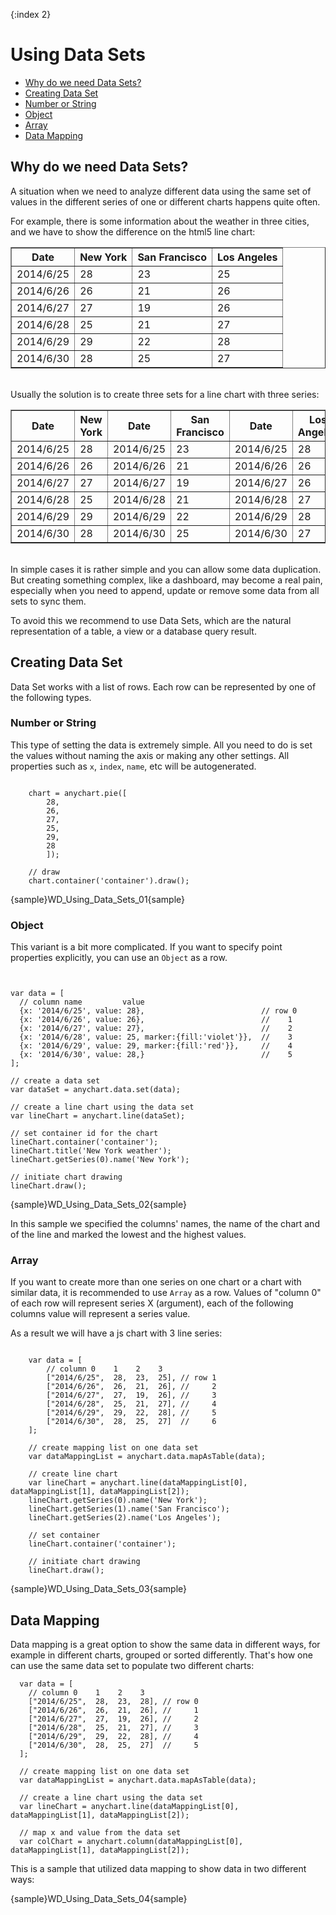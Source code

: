 {:index 2}
# Using Data Sets

* [Why do we need Data Sets?](#why_do_we_need_data_sets)
* [Creating Data Set](#creating_data_set)
 * [Number or String](#number_or_string) 
 * [Object](#object) 
 * [Array](#array)
* [Data Mapping](#data_mapping)

## Why do we need Data Sets?

A situation when we need to analyze different data using the same set of values in the different series of one or different charts happens quite often. 

For example, there is some information about the weather in three cities, and we have to show the difference on the html5 line chart:

<table border="1" class="dtTABLE">
<tbody>
<tr>
<th>Date</th>
<th>New York</th>
<th>San Francisco</th>
<th>Los Angeles</th>
</tr>
<tr>
<td>2014/6/25</td>
<td>28</td>
<td>23</td>
<td>25</td>
</tr>
<tr>
<td>2014/6/26</td>
<td>26</td>
<td>21</td>
<td>26</td>
</tr>
<tr>
<td>2014/6/27</td>
<td>27</td>
<td>19</td>
<td>26</td>
</tr>
<tr>
<td>2014/6/28</td>
<td>25</td>
<td>21</td>
<td>27</td>
</tr>
<tr>
<td>2014/6/29</td>
<td>29</td>
<td>22</td>
<td>28</td>
</tr>
<tr>
<td>2014/6/30</td>
<td>28</td>
<td>25</td>
<td>27</td>
</tr>
</tbody>
</table>
  
<br>
  Usually the solution is to create three sets for a line chart with three series:

<table border="1" class="dtTABLE"><tbody>
<tr>
<th>Date</th>
<th>New York</th>
<th>Date</b></th>
<th>San Francisco</th>
<th>Date</th>
<th>Los Angeles</th>
</tr>
<tr>
<td>2014/6/25</td>
<td>28</td>
<td>2014/6/25</td>
<td>23</td>
<td>2014/6/25</td>
<td>28</td>
</tr>
<tr>
<td>2014/6/26</td>
<td>26</td>
<td>2014/6/26</td>
<td>21</td>
<td>2014/6/26</td>
<td>26</td>
</tr>
<tr>
<td>2014/6/27 </td>
<td>27</td>
<td>2014/6/27</td>
<td>19</td>
<td>2014/6/27</td>
<td>26</td>
</tr>
<tr>
<td>2014/6/28 </td>
<td>25</td>
<td>2014/6/28</td>
<td>21</td>
<td>2014/6/28</td>
<td>27</td>
</tr>
<tr>
<td>2014/6/29</td>
<td>29</td>
<td>2014/6/29</td>
<td>22</td>
<td>2014/6/29</td>
<td>28</td>
</tr>
<tr>
<td>2014/6/30 </td>
<td>28</td>
<td>2014/6/30</td>
<td>25</td>
<td>2014/6/30</td>
<td>27</td>
</tr>
</tbody>
</table>
<br>
In simple cases it is rather simple and you can allow some data duplication. But creating something complex, like a dashboard, may become a real pain, especially when you need to append, update or remove some data from all sets to sync them.  

To avoid this we recommend to use Data Sets, which are the natural representation of a table, a view or a database query result.

## Creating Data Set
Data Set works with a list of rows. Each row can be represented by one of the following types.

### Number or String  
This type of setting the data is extremely simple. All you need to do is set the values without naming the axis or making any other settings. All properties such as `x`, `index`, `name`, etc will be autogenerated.
```

    chart = anychart.pie([
        28, 
        26, 
        27, 
        25,
        29,
        28
        ]);

    // draw
    chart.container('container').draw();
```
{sample}WD\_Using\_Data\_Sets\_01{sample}

### Object
This variant is a bit more complicated. If you want to specify point properties explicitly, you can use an `Object` as a row.  
```


var data = [
  // column name         value
  {x: '2014/6/25', value: 28},                          // row 0
  {x: '2014/6/26', value: 26},                          //    1
  {x: '2014/6/27', value: 27},                          //    2
  {x: '2014/6/28', value: 25, marker:{fill:'violet'}},  //    3
  {x: '2014/6/29', value: 29, marker:{fill:'red'}},     //    4
  {x: '2014/6/30', value: 28,}                          //    5
];

// create a data set
var dataSet = anychart.data.set(data);

// create a line chart using the data set
var lineChart = anychart.line(dataSet);

// set container id for the chart
lineChart.container('container');
lineChart.title('New York weather');
lineChart.getSeries(0).name('New York');

// initiate chart drawing
lineChart.draw();
```

{sample}WD\_Using\_Data\_Sets\_02{sample}

In this sample we specified the columns' names, the name of the chart and of the line and marked the lowest and the highest values.

### Array
If you want to create more than one series on one chart or a chart with similar data, it is recommended to use `Array` as a row. Values of "column 0" of each row will represent series X (argument), each of the following columns value will represent a series value.

As a result we will have a js chart with 3 line series:  
```

    var data = [
        // column 0    1    2    3
        ["2014/6/25",  28,  23,  25], // row 1
        ["2014/6/26",  26,  21,  26], //     2
        ["2014/6/27",  27,  19,  26], //     3
        ["2014/6/28",  25,  21,  27], //     4
        ["2014/6/29",  29,  22,  28], //     5
        ["2014/6/30",  28,  25,  27]  //     6
    ];

    // create mapping list on one data set
    var dataMappingList = anychart.data.mapAsTable(data);

    // create line chart
    var lineChart = anychart.line(dataMappingList[0], dataMappingList[1], dataMappingList[2]);
    lineChart.getSeries(0).name('New York');
    lineChart.getSeries(1).name('San Francisco');
    lineChart.getSeries(2).name('Los Angeles');
    
    // set container
    lineChart.container('container');

    // initiate chart drawing
    lineChart.draw();

```

{sample}WD\_Using\_Data\_Sets\_03{sample}

## Data Mapping

Data mapping is a great option to show the same data in different ways, for example in different charts, grouped or sorted differently. That's how one can use the same data set to populate two different charts:

```
  var data = [
    // column 0    1    2    3
    ["2014/6/25",  28,  23,  28], // row 0
    ["2014/6/26",  26,  21,  26], //     1
    ["2014/6/27",  27,  19,  26], //     2
    ["2014/6/28",  25,  21,  27], //     3
    ["2014/6/29",  29,  22,  28], //     4
    ["2014/6/30",  28,  25,  27]  //     5
  ];

  // create mapping list on one data set
  var dataMappingList = anychart.data.mapAsTable(data);

  // create a line chart using the data set
  var lineChart = anychart.line(dataMappingList[0], dataMappingList[1], dataMappingList[2]);

  // map x and value from the data set
  var colChart = anychart.column(dataMappingList[0], dataMappingList[1], dataMappingList[2]);
```

This is a sample that utilized data mapping to show data in two different ways:

{sample}WD\_Using\_Data\_Sets\_04{sample}
